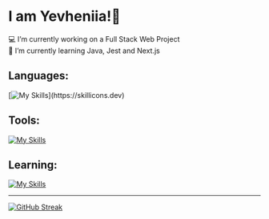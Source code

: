 # I am Yevheniia!👋
💻 I’m currently working on a Full Stack Web Project<br>📖 I’m currently learning Java, Jest and Next.js<br>

## Languages:
[![My Skills](https://skillicons.dev/icons?i=html,css,js,ts,materialui,tailwind,mongodb,nodejs,express,react,)](https://skillicons.dev)

## Tools:
[![My Skills](https://skillicons.dev/icons?i=git,postman,vite,vscode,idea,atom)](https://skillicons.dev)

## Learning:
[![My Skills](https://skillicons.dev/icons?i=java,jest,nextjs)](https://skillicons.dev)


---

[![GitHub Streak](https://streak-stats.demolab.com?user=YevheniiaSimaka&theme=gotham&hide_border=true)](https://git.io/streak-stats)


